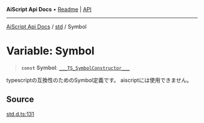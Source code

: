 ---
---
**AiScript Api Docs** • [Readme](../../README.md) \| [API](../../modules.md)

***

[AiScript Api Docs](../../README.md) / [std](../README.md) / Symbol

# Variable: Symbol

> **`const`** **Symbol**: [`___TS_SymbolConstructor___`](../interfaces/TS_SymbolConstructor___.md)

typescriptの互換性のためのSymbol定義です。
aiscriptには使用できません。

## Source

[std.d.ts:131](https://github.com/slofp/aitslib/blob/417fe62f0102d90b12040038b8cfc8d08c6859ce/src/std.d.ts#L131)
